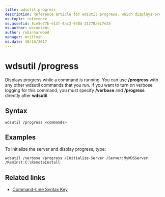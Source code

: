 ```yaml
---
title: wdsutil progress
description: Reference article for wdsutil progress, which displays progress while a command is running.
ms.topic: reference
ms.assetid: 8ce5e77b-e13f-4ac3-948d-31770a6c7e25
ms.author: wscontent
author: robinharwood
manager: mtillman
ms.date: 10/16/2017
---
```


# wdsutil /progress

Displays progress while a command is running. You can use **/progress** with any other wdsutil commands that you run. If you want to turn on verbose logging for this command, you must specify **/verbose** and **/progress** directly after **wdsutil**.

## Syntax

```
wdsutil /progress <commands>
```

## Examples

To initialize the server and display progress, type:

```
wdsutil /verbose /progress /Initialize-Server /Server:MyWDSServer /RemInst:C:\RemoteInstall
```

## Related links

- [Command-Line Syntax Key](command-line-syntax-key.md)